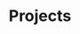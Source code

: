 ---
title: Projects
layout: projects
permalink: /projects/
collection: projects
classes: wide
author_profile: true
---